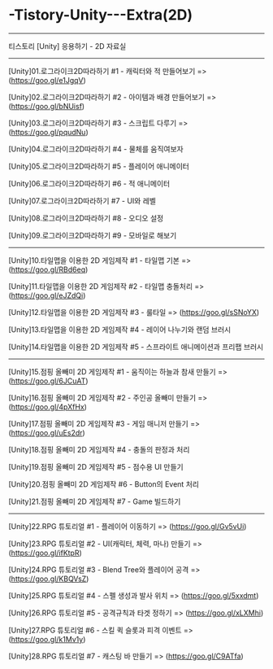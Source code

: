 # -Tistory-Unity---Extra(2D)

-----------------------------------

티스토리 [Unity] 응용하기 - 2D 자료실

-----------------------------------

[Unity]01.로그라이크2D따라하기 #1 - 캐릭터와 적 만들어보기 => (https://goo.gl/e1JgqV)

[Unity]02.로그라이크2D따라하기 #2 - 아이템과 배경 만들어보기 => (https://goo.gl/bNUisf)

[Unity]03.로그라이크2D따라하기 #3 - 스크립트 다루기 => (https://goo.gl/pqudNu)

[Unity]04.로그라이크2D따라하기 #4 - 물체를 움직여보자

[Unity]05.로그라이크2D따라하기 #5 - 플레이어 애니메이터

[Unity]06.로그라이크2D따라하기 #6 - 적 애니메이터

[Unity]07.로그라이크2D따라하기 #7 - UI와 레벨

[Unity]08.로그라이크2D따라하기 #8 - 오디오 설정

[Unity]09.로그라이크2D따라하기 #9 - 모바일로 해보기

-----------------------------------

[Unity]10.타일맵을 이용한 2D 게임제작 #1 - 타일맵 기본 => (https://goo.gl/RBd6eq)

[Unity]11.타일맵을 이용한 2D 게임제작 #2 - 타일맵 충돌처리 => (https://goo.gl/eJZdQi)

[Unity]12.타일맵을 이용한 2D 게임제작 #3 - 룰타일 => (https://goo.gl/sSNoYX)

[Unity]13.타일맵을 이용한 2D 게임제작 #4 - 레이어 나누기와 랜덤 브러시

[Unity]14.타일맵을 이용한 2D 게임제작 #5 - 스프라이트 애니메이션과 프리팹 브러시

-----------------------------------

[Unity]15.점핑 올빼미 2D 게임제작 #1 - 움직이는 하늘과 참새 만들기 => (https://goo.gl/6JCuAT)

[Unity]16.점핑 올빼미 2D 게임제작 #2 - 주인공 올빼미 만들기 => (https://goo.gl/4pXfHx)

[Unity]17.점핑 올빼미 2D 게임제작 #3 - 게임 매니저 만들기 => (https://goo.gl/uEs2dr)

[Unity]18.점핑 올빼미 2D 게임제작 #4 - 충돌의 판정과 처리

[Unity]19.점핑 올빼미 2D 게임제작 #5 - 점수용 UI 만들기

[Unity]20.점핑 올빼미 2D 게임제작 #6 - Button의 Event 처리

[Unity]21.점핑 올빼미 2D 게임제작 #7 - Game 빌드하기

-----------------------------------

[Unity]22.RPG 튜토리얼 #1 - 플레이어 이동하기 => (https://goo.gl/Gv5vUi)

[Unity]23.RPG 튜토리얼 #2 - UI(캐릭터, 체력, 마나) 만들기 => (https://goo.gl/ifKtpR)

[Unity]24.RPG 튜토리얼 #3 - Blend Tree와 플레이어 공격 => (https://goo.gl/KBQVsZ)

[Unity]25.RPG 튜토리얼 #4 - 스펠 생성과 발사 위치 => (https://goo.gl/5xxdmt)

[Unity]26.RPG 튜토리얼 #5 - 공격규칙과 타겟 정하기 => (https://goo.gl/xLXMhi)

[Unity]27.RPG 튜토리얼 #6 - 스킬 퀵 슬롯과 피격 이벤트 => (https://goo.gl/k1Mv1y)

[Unity]28.RPG 튜토리얼 #7 - 캐스팅 바 만들기 => (https://goo.gl/C9ATfa)
